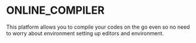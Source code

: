 # ONLINE_COMPILER

This platform allows you to compile your codes on the go even so no need to worry about environment setting up editors and environment.

